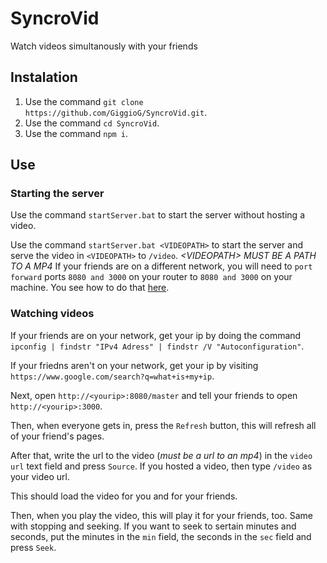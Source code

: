 # SyncroVid
Watch videos simultanously with your friends
## Instalation
1. Use the command `git clone https://github.com/GiggioG/SyncroVid.git`.
2. Use the command `cd SyncroVid`.
3. Use the command `npm i`.
## Use
### Starting the server
Use the command `startServer.bat` to start the server without hosting a video.

Use the command `startServer.bat <VIDEOPATH>` to start the server and serve the video in `<VIDEOPATH>` to `/video`. *\<VIDEOPATH> MUST BE A PATH TO A MP4*
If your friends are on a different network, you will need to `port forward` ports `8080 and 3000` on your router to `8080 and 3000` on your machine. You see how to do that [here](https://www.noip.com/support/knowledgebase/general-port-forwarding-guide/).
### Watching videos
If your friends are on your network, get your ip by doing the command `ipconfig | findstr "IPv4 Adress" | findstr /V "Autoconfiguration"`.

If your friedns aren't on your network, get your ip by visiting `https://www.google.com/search?q=what+is+my+ip`.

Next, open `http://<yourip>:8080/master` and tell your friends to open `http://<yourip>:3000`.

Then, when everyone gets in, press the `Refresh` button, this will refresh all of your friend's pages.

After that, write the url to the video (*must be a url to an mp4*) in the `video url` text field and press `Source`. If you hosted a video, then type `/video` as your video url.

This should load the video for you and for your friends.

Then, when you play the video, this will play it for your friends, too. Same with stopping and seeking. If you want to seek to sertain minutes and seconds, put the minutes in the `min` field, the seconds in the `sec` field and press `Seek`.